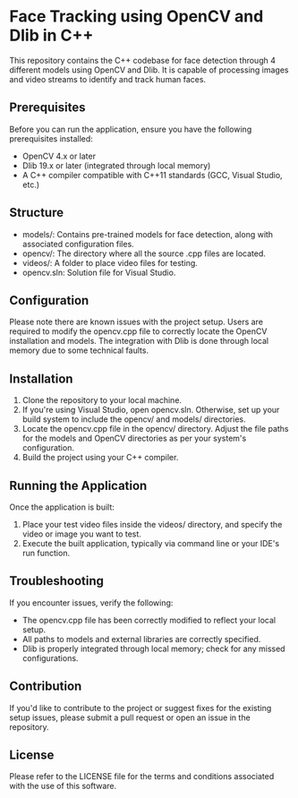 # Face Tracking using OpenCV and Dlib in C++
This repository contains the C++ codebase for face detection through 4 different models using OpenCV and Dlib. 
It is capable of processing images and video streams to identify and track human faces.

## Prerequisites
Before you can run the application, ensure you have the following prerequisites installed:
- OpenCV 4.x or later
- Dlib 19.x or later (integrated through local memory)
- A C++ compiler compatible with C++11 standards (GCC, Visual Studio, etc.)

## Structure
- models/: Contains pre-trained models for face detection, along with associated configuration files.
- opencv/: The directory where all the source .cpp files are located.
- videos/: A folder to place video files for testing.
- opencv.sln: Solution file for Visual Studio.

## Configuration
Please note there are known issues with the project setup. Users are required to modify the opencv.cpp file to 
correctly locate the OpenCV installation and models. The integration with Dlib is done through local memory due 
to some technical faults.

## Installation
1. Clone the repository to your local machine.
2. If you're using Visual Studio, open opencv.sln. Otherwise, set up your build system to include the opencv/ and models/ directories.
3. Locate the opencv.cpp file in the opencv/ directory. Adjust the file paths for the models and OpenCV directories as per your system's configuration.
4. Build the project using your C++ compiler.

## Running the Application
Once the application is built:
1. Place your test video files inside the videos/ directory, and specify the video or image you want to test.
2. Execute the built application, typically via command line or your IDE's run function.

## Troubleshooting
If you encounter issues, verify the following:
- The opencv.cpp file has been correctly modified to reflect your local setup.
- All paths to models and external libraries are correctly specified.
- Dlib is properly integrated through local memory; check for any missed configurations.

## Contribution
If you'd like to contribute to the project or suggest fixes for the existing setup issues, please submit a pull request or open an issue in the repository.

## License
Please refer to the LICENSE file for the terms and conditions associated with the use of this software.

